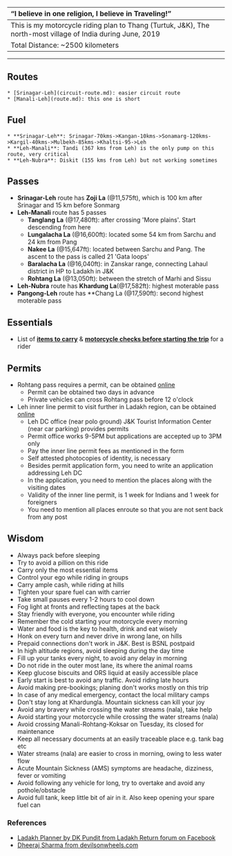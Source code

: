 | “I believe in one religion, I believe in Traveling!”|
| :--- |
| This is my motorcycle riding plan to Thang (Turtuk, J&K), The north-most village of India during June, 2019|
| Total Distance:  ~2500 kilometers |

---

## **Routes**
	* [Srinagar-Leh](circuit-route.md): easier circuit route
	* [Manali-Leh](route.md): this one is short

## **Fuel**
	* **Srinagar-Leh**: Srinagar-70kms->Kangan-10kms->Sonamarg-120kms->Kargil-40kms->Mulbekh-85kms->Khaltsi-95->Leh
	* **Leh-Manali**: Tandi (367 kms from Leh) is the only pump on this route, very critical
	* **Leh-Nubra**: Diskit (155 kms from Leh) but not working sometimes

## **Passes**
* **Srinagar-Leh** route has **Zoji La** (@11,575ft), which is 100 km after Srinagar and 15 km before Sonmarg
* **Leh-Manali** route has 5 passes
    * **Tanglang La** (@17,480ft): after crossing 'More plains'. Start descending from here 
	* **Lungalacha La** (@16,600ft): located some 54 km from Sarchu and 24 km from Pang
	* **Nakee La** (@15,647ft): located between Sarchu and Pang. The ascent to the pass is called 21 'Gata loops'
	* **Baralacha La** (@16,040ft): in Zanskar range, connecting Lahaul district in HP to Ladakh in J&K
    * **Rohtang La** (@13,050ft): between the stretch of Marhi and Sissu
* **Leh-Nubra** route has **Khardung La**(@17,582ft): highest moterable pass 
* **Pangong-Leh** route has **Chang La (@17,590ft): second highest moterable pass

## Essentials		
* List of [**items to carry**](carry-list.md) & [**motorcycle checks before starting the trip**](check-list.md) for a rider

## **Permits**
* Rohtang pass requires a permit, can be obtained [online](https://rohtangpermits.nic.in)
	* Permit can be obtained two days in advance
	* Private vehicles can cross Rohtang pass before 12 o'clock
* Leh inner line permit to visit further in Ladakh region, can be obtained [online](http://www.lahdclehpermit.in)
	* Leh DC office (near polo ground) J&K Tourist Information Center (near car parking) provides permits
	* Permit office works 9-5PM but applications are accepted up to 3PM only
	* Pay the inner line permit fees as mentioned in the form
	* Self attested photocopies of identity, is necessary
	* Besides permit application form, you need to write an application addressing Leh DC
	* In the application, you need to mention the places along with the visiting dates
	* Validity of the inner line permit, is 1 week for Indians and 1 week for foreigners
	* You need to mention all places enroute so that you are not sent back from any post

## **Wisdom**
* Always pack before sleeping
* Try to avoid a pillion on this ride
* Carry only the most essential items
* Control your ego while riding in groups
* Carry ample cash, while riding at hills
* Tighten your spare fuel can with carrier
* Take small pauses every 1-2 hours to cool down
* Fog light at fronts and reflecting tapes at the back
* Stay friendly with everyone, you encounter while riding
* Remember the cold starting your motorcycle every morning
* Water and food is the key to health, drink and eat wisely
* Honk on every turn and never drive in wrong lane, on hills
* Prepaid connections don't work in J&K. Best is BSNL postpaid
* In high altitude regions, avoid sleeping during the day time
* Fill up your tanks every night, to avoid any delay in morning 
* Do not ride in the outer most lane, its where the animal roams
* Keep glucose biscuits and ORS liquid at easily accessible place
* Early start is best to avoid any traffic. Avoid riding late hours
* Avoid making pre-bookings; planing don't works mostly on this trip
* In case of any medical emergency, contact the local military camps
* Don't stay long at Khardungla. Mountain sickness can kill your joy
* Avoid any bravery while crossing the water streams (nala), take help
* Avoid starting your motorcycle while crossing the water streams (nala)
* Avoid crossing Manali-Rohtang-Koksar on Tuesday, its closed for maintenance
* Keep all necessary documents at an easily traceable place e.g. tank bag etc
* Water streams (nala) are easier to cross in morning, owing to less water flow
* Acute Mountain Sickness (AMS) symptoms are headache, dizziness, fever or vomiting
* Avoid following any vehicle for long, try to overtake and avoid any pothole/obstacle
* Avoid full tank, keep little bit of air in it. Also keep opening your spare fuel can

### **References**
* [Ladakh Planner by DK Pundit from Ladakh Return forum on Facebook](dk-pandit-guidance.md)
* [Dheeraj Sharma from devilsonwheels.com](http://devilonwheels.com)